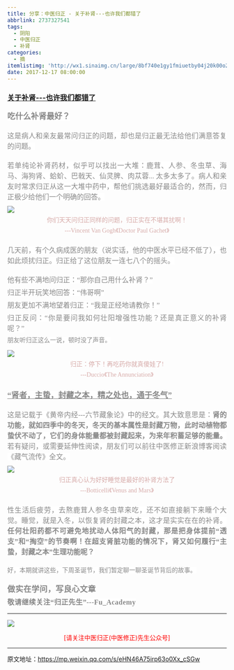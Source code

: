 ```yaml
---
title: 分享：中医归正 - 关于补肾---也许我们都错了
abbrlink: 2737327541
tags:
  - 阴阳
  - 中医归正
  - 补肾
categories:
  - 摘
itemlistimg: 'http://wx1.sinaimg.cn/large/8bf740e1gy1fmiuetby04j20k00o24qp.jpg'
date: 2017-12-17 08:00:00
---
```

###  [关于补肾---也许我们都错了](https://mp.weixin.qq.com/s/eHN46A75irp63o0Xx_cSGw "跳转至原文")

<div class="rich_media_content ">
                    <p style="margin-top: 10px;"><strong style="text-align: justify;font-size: 18px;"><span style="background-color: rgb(255, 255, 255);color: rgb(136, 136, 136);font-family: 仿宋;">吃什么补肾最好？</span></strong><br  /></p><p style="margin-top: 20px;margin-bottom: 20px;white-space: normal;text-align: justify;"><span style="background-color: rgb(255, 255, 255);color: rgb(136, 136, 136);font-family: 仿宋;font-size: 16px;">这是病人和亲友最常问归正的问题，却也是归正最无法给他们满意答复的问题。</span><br  /></p><p style="margin-top: 20px;white-space: normal;text-align: justify;margin-bottom: 5px;"><span style="font-size: 16px;color: rgb(136, 136, 136);font-family: 仿宋;background-color: rgb(255, 255, 255);">若单纯论补肾药材，似乎可以找出一大堆：鹿茸、人参、冬虫草、海马、海狗肾、蛤蚧、巴戟天、仙灵脾、肉苁蓉...&nbsp;</span><span style="background-color: rgb(255, 255, 255);color: rgb(136, 136, 136);font-family: 仿宋;font-size: 16px;">太多太多了。病人和亲友时常求归正从这一大堆中药中，帮他们挑选最好最适合的，然而，归正极少给他们一个明确的回答。</span></p><p style="white-space: normal;text-align: center;margin-top: 10px;margin-bottom: 5px;"><img style="clear: both; display: block; margin:auto;" src="http://wx1.sinaimg.cn/large/8bf740e1gy1fmiuetby04j20k00o24qp.jpg" data-copyright="0" class="" data-ratio="1.2032902467685076" data-w="851" style="text-align: center;width: 460px;height: 554px;"  /></p><p style="white-space: normal;text-align: center;margin-top: 5px;margin-bottom: 5px;line-height: normal;"><span style="color: rgb(215, 171, 169);font-family: 仿宋;font-size: 14px;">你们天天问归正同样的问题，归正实在不堪其扰啊！</span></p><p style="margin-top: 5px;margin-bottom: 5px;white-space: normal;text-align: center;line-height: normal;"><span style="font-family: 仿宋;max-width: 100%;color: rgb(215, 171, 169);font-size: 14px;line-height: 22.4px;box-sizing: border-box !important;word-wrap: break-word !important;">---Vincent Van Gogh</span><span style="color: rgb(215, 171, 169);font-family: 仿宋;font-size: 14px;">《Doctor Paul Gachet》</span></p><p style="margin-top: 20px;margin-bottom: 20px;white-space: normal;text-align: justify;"><span style="font-size: 16px;color: rgb(136, 136, 136);font-family: 仿宋;background-color: rgb(255, 255, 255);">几天前，有个久病成医的朋友（说实话，他的中医水平已经不低了），也如此烦扰归正。归正给了这位朋友一连七八个的摇头。</span></p><p style="margin-top: 5px;margin-bottom: 5px;white-space: normal;text-align: justify;"><span style="font-size: 16px;color: rgb(136, 136, 136);font-family: 仿宋;background-color: rgb(255, 255, 255);">他有些不满地问归正：“那你自己用什么补肾？”</span></p><p style="margin-top: 5px;margin-bottom: 5px;white-space: normal;text-align: justify;"><span style="font-size: 16px;color: rgb(136, 136, 136);font-family: 仿宋;background-color: rgb(255, 255, 255);">归正半开玩笑地回答：“伟哥啊”</span></p><p style="margin-top: 5px;margin-bottom: 5px;white-space: normal;text-align: justify;"><span style="font-size: 16px;color: rgb(136, 136, 136);font-family: 仿宋;background-color: rgb(255, 255, 255);">朋友更加不满地望着归正：“我是正经地请教你！”</span></p><p style="margin-top: 5px;margin-bottom: 5px;white-space: normal;text-align: justify;"><span style="font-size: 16px;color: rgb(136, 136, 136);font-family: 仿宋;background-color: rgb(255, 255, 255);">归正反问：“你是要问我如何壮阳增强性功能？还是真正意义的补肾呢？”</span></p><p style="margin-top: 5px;margin-bottom: 5px;white-space: normal;text-align: justify;"><span style="color: rgb(136, 136, 136);font-family: 仿宋;background-color: rgb(255, 255, 255);">朋友听归正这么一说，顿时没了声音。</span></p><p style="margin-top: 5px;margin-bottom: 5px;white-space: normal;text-align: justify;"><span style="color: rgb(136, 136, 136);font-family: 仿宋;background-color: rgb(255, 255, 255);"></span></p><p style="margin-bottom: 5px;"><img style="clear: both; display: block; margin:auto;" src="http://wx1.sinaimg.cn/large/8bf740e1gy1fmiugqcjjhj20k00al4a4.jpg" data-copyright="0" style="" class="" data-ratio="0.5296875" data-w="1280"  /></p><p style="margin-bottom: 5px;white-space: normal;text-align: center;line-height: normal;margin-top: 5px;"><span style="color: rgb(215, 171, 169);font-family: 仿宋;font-size: 14px;">归正：停下！再吃药你就真傻娃了!</span></p><p style="margin-top: 5px;white-space: normal;text-align: center;line-height: normal;margin-bottom: 20px;"><span style="font-family: 仿宋;max-width: 100%;color: rgb(215, 171, 169);font-size: 14px;line-height: 22.4px;box-sizing: border-box !important;word-wrap: break-word !important;">---Duccio</span><span style="color: rgb(215, 171, 169);font-family: 仿宋;font-size: 14px;">《The Annunciation》</span></p><p style="margin-bottom: 20px;white-space: normal;text-align: justify;margin-top: 20px;"><span style="text-decoration: underline;font-size: 18px;"><strong><span style="text-decoration: underline;color: rgb(136, 136, 136);font-family: 仿宋;background-color: rgb(255, 255, 255);">“肾者，主蛰，封藏之本，精之处也，通于冬气”</span></strong></span></p><p style="margin-top: 20px;white-space: normal;text-align: justify;margin-bottom: 10px;"><span style="color: rgb(136, 136, 136);font-family: 仿宋;font-size: 16px;background-color: rgb(255, 255, 255);">这是记载于《黄帝内经---六节藏象论》中的经文。其大致意思是：</span><strong><span style="color: rgb(136, 136, 136);font-family: 仿宋;font-size: 16px;background-color: rgb(255, 255, 255);">肾的功能，就如四季中的冬天，冬天的</span><span style="background-color: rgb(255, 255, 255);color: rgb(136, 136, 136);font-family: 仿宋;font-size: 16px;">基本属性是封藏万物，</span><span style="color: rgb(136, 136, 136);font-family: 仿宋;font-size: 16px;background-color: rgb(255, 255, 255);">此时</span><span style="background-color: rgb(255, 255, 255);color: rgb(136, 136, 136);font-family: 仿宋;font-size: 16px;">动植物都蛰伏不动了，它们的身体能量都被封藏起来，为来年积蓄足够的能量。</span></strong><span style="background-color: rgb(255, 255, 255);color: rgb(136, 136, 136);font-family: 仿宋;font-size: 16px;">若有疑问，或需要延伸性阅读，朋友们可以前往中医修正新浪博客阅读《藏气流传》全文。</span></p><p style="white-space: normal;text-align: justify;margin-top: 10px;margin-bottom: 5px;"><img style="clear: both; display: block; margin:auto;" src="http://wx1.sinaimg.cn/large/8bf740e1gy1fmiuhdk2g5j20k0086n8t.jpg" data-copyright="0" class="" data-ratio="0.40875" data-w="800"  /></p><p style="margin-bottom: 5px;white-space: normal;text-align: center;line-height: normal;margin-top: 5px;"><span style="color: rgb(215, 171, 169);font-family: 仿宋;font-size: 14px;">归正真心认为好好睡觉是最好的补肾方法了</span></p><p style="margin-top: 5px;margin-bottom: 5px;white-space: normal;text-align: center;line-height: normal;"><span style="font-family: 仿宋;max-width: 100%;color: rgb(215, 171, 169);font-size: 14px;line-height: 22.4px;box-sizing: border-box !important;word-wrap: break-word !important;">---Botticelli</span><span style="color: rgb(215, 171, 169);font-family: 仿宋;font-size: 14px;">《Venus and Mars》</span></p><p style="margin-top: 20px;margin-bottom: 20px;white-space: normal;text-align: justify;"><span style="font-size: 16px;color: rgb(136, 136, 136);font-family: 仿宋;background-color: rgb(255, 255, 255);">性生活后疲劳，去熬鹿茸人参冬虫草来吃，还不如直接躺下来睡个大觉。睡觉，就是入冬，以恢复肾的封藏之本，这才是实实在在的补肾。<strong>任何壮阳药都不可避免地扰动人体阳气的封藏，那是把身体提前“透支”和“掏空”的节奏啊！在超支肾脏功能的情况下，肾又如何履行“主蛰，封藏之本”生理功能呢？</strong></span></p><p style="margin-top: 20px;margin-bottom: 20px;white-space: normal;text-align: justify;"><span style="background-color: rgb(255, 255, 255);color: rgb(136, 136, 136);font-family: 仿宋;">好，本期就讲这些，下周圣诞节，我们暂定聊一聊圣诞节背后的故事。</span></p><p style="margin-top: 20px;white-space: normal;text-align: justify;margin-bottom: 5px;"><span style="font-size: 18px;"><strong><span style="color: rgb(136, 136, 136);font-family: 仿宋;letter-spacing: 0.5px;">做实在学问，写良心文章</span></strong></span></p><p style="margin-top: 5px;margin-bottom: 15px;white-space: normal;line-height: normal;"><span style="font-size: 18px;"><strong><span style="color: rgb(136, 136, 136);font-family: 仿宋;font-size: 16px;letter-spacing: 0.5px;text-align: justify;background-color: rgb(255, 255, 255);">敬请继续关注“归正先生”---Fu_Academy</span></strong></span></p><hr style="white-space: normal;"  />
					<img style="clear: both; display: block; margin:auto;" src="http://wx1.sinaimg.cn/mw690/8bf740e1gy1fgqt1hfuomj20hs0bzmyp.jpg" /><p style="text-align: center; color: red">[请关注中医归正(中医修正)先生公众号]</p><hr />
                </div>



原文地址：https://mp.weixin.qq.com/s/eHN46A75irp63o0Xx_cSGw
